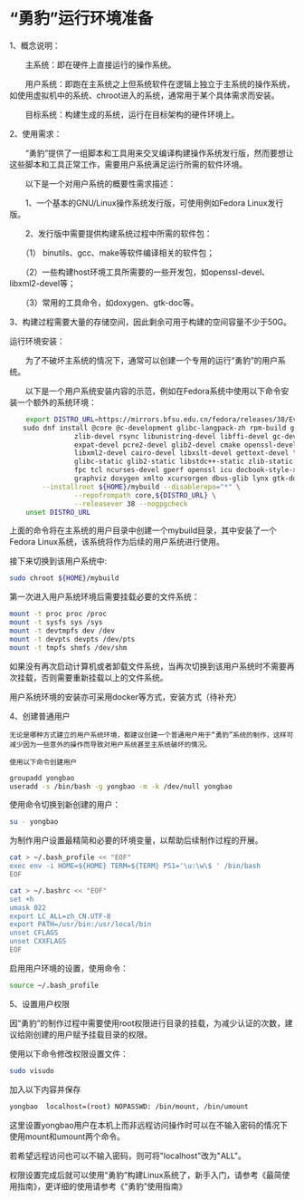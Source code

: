 # “勇豹”运行环境准备

1、概念说明：

　　主系统：即在硬件上直接运行的操作系统。

　　用户系统：即跑在主系统之上但系统软件在逻辑上独立于主系统的操作系统，如使用虚拟机中的系统、chroot进入的系统，通常用于某个具体需求而安装。

　　目标系统：构建生成的系统，运行在目标架构的硬件环境上。

2、使用需求：

　　“勇豹”提供了一组脚本和工具用来交叉编译构建操作系统发行版，然而要想让这些脚本和工具正常工作，需要用户系统满足运行所需的软件环境。


　　以下是一个对用户系统的概要性需求描述：

　　1、一个基本的GNU/Linux操作系统发行版，可使用例如Fedora Linux发行版。

　　2、发行版中需要提供构建系统过程中所需的软件包：

　　（1） binutils、gcc、make等软件编译相关的软件包；

　　（2）一些构建host环境工具所需要的一些开发包，如openssl-devel、libxml2-devel等；

　　（3）常用的工具命令，如doxygen、gtk-doc等。

	
3、构建过程需要大量的存储空间，因此剩余可用于构建的空间容量不少于50G。

运行环境安装：

　　为了不破坏主系统的情况下，通常可以创建一个专用的运行“勇豹”的用户系统。

　　以下是一个用户系统安装内容的示范，例如在Fedora系统中使用以下命令安装一个额外的系统环境：

```sh
    export DISTRO_URL=https://mirrors.bfsu.edu.cn/fedora/releases/38/Everything/x86_64/os/
　　sudo dnf install @core @c-development glibc-langpack-zh rpm-build git wget texinfo \
                zlib-devel rsync libunistring-devel libffi-devel gc-devel \
                expat-devel pcre2-devel glib2-devel cmake openssl-devel libyaml-devel \
                libxml2-devel cairo-devel libxslt-devel gettext-devel \
                glibc-static glib2-static libstdc++-static zlib-static gmp-static \
                fpc tcl ncurses-devel gperf openssl icu docbook-style-xsl bc squashfs-tools \
                graphviz doxygen xmlto xcursorgen dbus-glib lynx gtk-doc \
		--installroot ${HOME}/mybuild --disablerepo="*" \
                --repofrompath core,${DISTRO_URL} \
                --releasever 38 --nogpgcheck
    unset DISTRO_URL
```

上面的命令将在主系统的用户目录中创建一个mybuild目录，其中安装了一个Fedora Linux系统，该系统将作为后续的用户系统进行使用。

接下来切换到该用户系统中:

```sh
sudo chroot ${HOME}/mybuild
```

第一次进入用户系统环境后需要挂载必要的文件系统：

```sh
mount -t proc proc /proc
mount -t sysfs sys /sys
mount -t devtmpfs dev /dev
mount -t devpts devpts /dev/pts
mount -t tmpfs shmfs /dev/shm
```

如果没有再次启动计算机或者卸载文件系统，当再次切换到该用户系统时不需要再次挂载，否则需要重新挂载以上的文件系统。


用户系统环境的安装亦可采用docker等方式，安装方式（待补充）

4、创建普通用户

    无论是哪种方式建立的用户系统环境，都建议创建一个普通用户用于“勇豹”系统的制作，这样可减少因为一些意外的操作而导致对用户系统甚至主系统破坏的情况。

    使用以下命令创建用户
```sh
groupadd yongbao
useradd -s /bin/bash -g yongbao -m -k /dev/null yongbao
```

使用命令切换到新创建的用户：

```sh
su - yongbao
```

为制作用户设置最精简和必要的环境变量，以帮助后续制作过程的开展。

```sh
cat > ~/.bash_profile << "EOF"
exec env -i HOME=${HOME} TERM=${TERM} PS1='\u:\w\$ ' /bin/bash
EOF
```

```sh
cat > ~/.bashrc << "EOF"
set +h
umask 022
export LC_ALL=zh_CN.UTF-8
export PATH=/usr/bin:/usr/local/bin
unset CFLAGS
unset CXXFLAGS
EOF
```

启用用户环境的设置，使用命令：
```sh
source ~/.bash_profile
```

5、设置用户权限

因“勇豹”的制作过程中需要使用root权限进行目录的挂载，为减少认证的次数，建议给刚创建的用户赋予挂载目录的权限。

使用以下命令修改权限设置文件：
```sh
sudo visudo
```

加入以下内容并保存
```sh
yongbao  localhost=(root) NOPASSWD: /bin/mount, /bin/umount
```
这里设置yongbao用户在本机上而非远程访问操作时可以在不输入密码的情况下使用mount和umount两个命令。

若希望远程访问也可以不输入密码，则可将"localhost"改为"ALL"。


权限设置完成后就可以使用“勇豹”构建Linux系统了，新手入门，请参考《最简使用指南》，更详细的使用请参考《“勇豹”使用指南》
